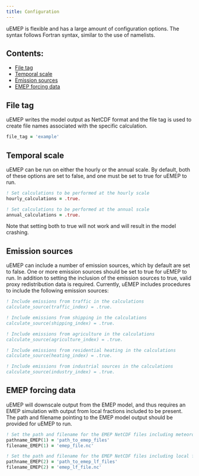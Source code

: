 ```yaml
---
title: Configuration
---
```


uEMEP is flexible and has a large amount of configuration options. The syntax follows Fortran syntax, similar to the use of namelists.

## Contents:
- [File tag](#file-tag)
- [Temporal scale](#temporal-scale)
- [Emission sources](#emission-sources)
- [EMEP forcing data](#emep-forcing-data)

## File tag <a name="file-tag"></a>

uEMEP writes the model output as NetCDF format and the file tag is used to create file names associated with the specific calculation.

```fortran
file_tag = 'example'
```

## Temporal scale <a name="temporal-scale"></a>

uEMEP can be run on either the hourly or the annual scale. By default, both of these options are set to false, and one must be set to true for uEMEP to run.

```fortran
! Set calculations to be performed at the hourly scale
hourly_calculations = .true.

! Set calculations to be performed at the annual scale
annual_calculations = .true.
```

Note that setting both to true will not work and will result in the model crashing.

## Emission sources <a name="emission-sources"></a>

uEMEP can include a number of emission sources, which by default are set to false. One or more emission sources should be set to true for uEMEP to run. In addition to setting the inclusion of the emission sources to true, valid proxy redistribution data is required. Currently, uEMEP includes procedures to include the following emission sources:

```fortran
! Include emissions from traffic in the calculations
calculate_source(traffic_index) = .true.

! Include emissions from shipping in the calculations
calculate_source(shipping_index) = .true.

! Include emissions from agriculture in the calculations
calculate_source(agriculture_index) = .true.

! Include emissions from residential heating in the calculations
calculate_source(heating_index) = .true.

! Include emissions from industrial sources in the calculations
calculate_source(industry_index) = .true.
```
## EMEP forcing data <a name="emep-forcing-data"></a>

uEMEP will downscale output from the EMEP model, and thus requires an EMEP simulation with output from local fractions included to be present. The path and filename pointing to the EMEP model output should be provided for uEMEP to run.

```fortran
! Set the path and filename for the EMEP NetCDF files including meteorology
pathname_EMEP(1) = 'path_to_emep_files'
filename_EMEP(1) = 'emep_file.nc'

! Set the path and filename for the EMEP NetCDF files including local fractions
pathname_EMEP(2) = 'path_to_emep_lf_files'
filename_EMEP(2) = 'emep_lf_file.nc'
```

